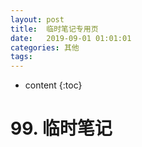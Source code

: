 ```yaml
---
layout: post
title:  临时笔记专用页  
date:   2019-09-01 01:01:01
categories: 其他
tags:
---
```

* content
{:toc}

# 99. 临时笔记

